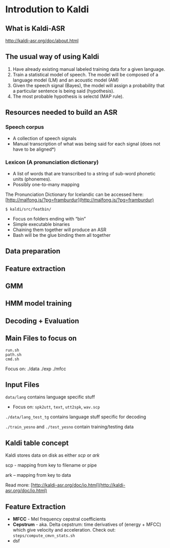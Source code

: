 # Introdution to Kaldi

## What is Kaldi-ASR

<http://kaldi-asr.org/doc/about.html>

## The usual way of using Kaldi

1. Have already existing manual labeled training data for a given language.
2. Train a statistical model of speech. The model will be composed of a language model (LM) and an acoustic model (AM)
3. Given the speech signal (Bayes), the model will assign a probability that a particular sentence is being said (hypothesis).
4. The most probable hypothesis is selectd (MAP rule).

## Resources needed to build an ASR

### Speech corpus

* A collection of speech signals
* Manual transcription of what was being said for each signal (does not have to be aligned*)

### Lexicon (A pronunciation dictionary)

* A list of words that are transcribed to a string of sub-word phonetic units (phonemes).
* Possibly one-to-many mapping

The Pronunciation Dictionary for Icelandic can be accessed here:
[http://malfong.is/?pg=framburdur](http://malfong.is/?pg=framburdur)

`$ kaldi/src/featbin/`
* Focus on folders ending with “bin”
* Simple executable binaries
* Chaining them together will produce an ASR
* Bash will be the glue binding them all together


## Data preparation
## Feature extraction
## GMM
## HMM model training
## Decoding + Evaluation


## Main Files to focus on

    run.sh
    path.sh
    cmd.sh

Focus on:
    ./data
    ./exp
    ./mfcc


## Input Files

`data/lang` contains language specific stuff

* Focus on: `spk2utt`, `text`, `utt2spk`, `wav.scp`

`./data/lang_test_tg` contains language stuff specific for decoding

`./train_yesno` and `./test_yesno` contain training/testing data



## Kaldi table concept

Kaldi stores data on disk as either _scp_ or _ark_

scp - mapping from key to filename or pipe

ark – mapping from key to data

Read more:
[http://kaldi-asr.org/doc/io.html](http://kaldi-asr.org/doc/io.html)


## Feature Extraction

* **MFCC** - Mel frequency cepstral coefficients
* **Cepstrum** - aka. Delta cepstrum: time derivatives of (energy + MFCC) which give velocity and acceleration. Check out: `steps/compute_cmvn_stats.sh`
* dsf
